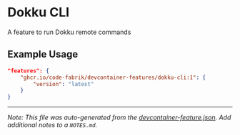 
# Dokku CLI

A feature to run Dokku remote commands

## Example Usage

```json
"features": {
    "ghcr.io/code-fabrik/devcontainer-features/dokku-cli:1": {
        "version": "latest"
    }
}
```

---

_Note: This file was auto-generated from the [devcontainer-feature.json](https://github.com/devcontainers/feature-starter/blob/main/src/color/devcontainer-feature.json).  Add additional notes to a `NOTES.md`._
